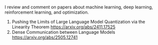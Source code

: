 I review and comment on papers about machine learning, deep learning, reinforcement learning, and optimization. 

1. Pushing the Limits of Large Language Model Quantization via the Linearity Theorem
https://arxiv.org/abs/2411.17525
2. Dense Communication between Language Models
https://arxiv.org/abs/2505.12741
